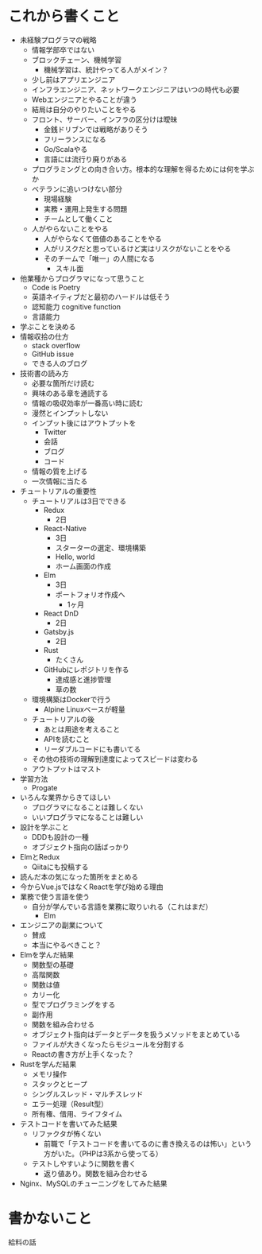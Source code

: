 # これから書くこと
- 未経験プログラマの戦略
    - 情報学部卒ではない
    - ブロックチェーン、機械学習
        - 機械学習は、統計やってる人がメイン？
    - 少し前はアプリエンジニア
    - インフラエンジニア、ネットワークエンジニアはいつの時代も必要
    - Webエンジニアとやることが違う
    - 結局は自分のやりたいことをやる
    - フロント、サーバー、インフラの区分けは曖昧
        - 金銭ドリブンでは戦略がありそう
        - フリーランスになる
        - Go/Scalaやる
        - 言語には流行り廃りがある
    - プログラミングとの向き合い方。根本的な理解を得るためには何を学ぶか
    - ベテランに追いつけない部分
        - 現場経験
        - 実務・運用上発生する問題
        - チームとして働くこと
    - 人がやらないことをやる
        - 人がやらなくて価値のあることをやる
        - 人がリスクだと思っているけど実はリスクがないことをやる
        - そのチームで「唯一」の人間になる
            - スキル面
- 他業種からプログラマになって思うこと
    - Code is Poetry
    - 英語ネイティブだと最初のハードルは低そう
    - 認知能力 cognitive function
    - 言語能力
- 学ぶことを決める
- 情報収拾の仕方
    - stack overflow
    - GitHub issue
    - できる人のブログ
- 技術書の読み方
    - 必要な箇所だけ読む
    - 興味のある章を通読する
    - 情報の吸収効率が一番高い時に読む
    - 漫然とインプットしない
    - インプット後にはアウトプットを
        - Twitter
        - 会話
        - ブログ
        - コード
    - 情報の質を上げる
    - 一次情報に当たる
- チュートリアルの重要性
    - チュートリアルは3日でできる
        - Redux
            - 2日
        - React-Native
            - 3日
            - スターターの選定、環境構築
            - Hello, world
            - ホーム画面の作成
        - Elm
            - 3日
            - ポートフォリオ作成へ
                - 1ヶ月
        - React DnD
            - 2日
        - Gatsby.js
            - 2日
        - Rust
            - たくさん
        - GitHubにレポジトリを作る
            - 達成感と進捗管理
            - 草の数
    - 環境構築はDockerで行う
        - Alpine Linuxベースが軽量
    - チュートリアルの後
        - あとは用途を考えること
        - APIを読むこと
        - リーダブルコードにも書いてる
    - その他の技術の理解到達度によってスピードは変わる
    - アウトプットはマスト
- 学習方法
    - Progate
- いろんな業界からきてほしい
    - プログラマになることは難しくない
    - いいプログラマになることは難しい
- 設計を学ぶこと
    - DDDも設計の一種
    - オブジェクト指向の話ばっかり
- ElmとRedux
    - Qiitaにも投稿する
- 読んだ本の気になった箇所をまとめる
- 今からVue.jsではなくReactを学び始める理由
- 業務で使う言語を使う
    - 自分が学んでいる言語を業務に取りいれる（これはまだ）
        - Elm
- エンジニアの副業について
    - 賛成
    - 本当にやるべきこと？
- Elmを学んだ結果
    - 関数型の基礎
    - 高階関数
    - 関数は値
    - カリー化
    - 型でプログラミングをする
    - 副作用
    - 関数を組み合わせる
    - オブジェクト指向はデータとデータを扱うメソッドをまとめている
    - ファイルが大きくなったらモジュールを分割する
    - Reactの書き方が上手くなった？
- Rustを学んだ結果
    - メモリ操作
    - スタックとヒープ
    - シングルスレッド・マルチスレッド
    - エラー処理（Result型）
    - 所有権、借用、ライフタイム
- テストコードを書いてみた結果
    - リファクタが怖くない
        - 前職で「テストコードを書いてるのに書き換えるのは怖い」という方がいた。（PHPは3系から使ってる）
    - テストしやすいように関数を書く
        - 返り値あり。関数を組み合わせる
- Nginx、MySQLのチューニングをしてみた結果

# 書かないこと
給料の話